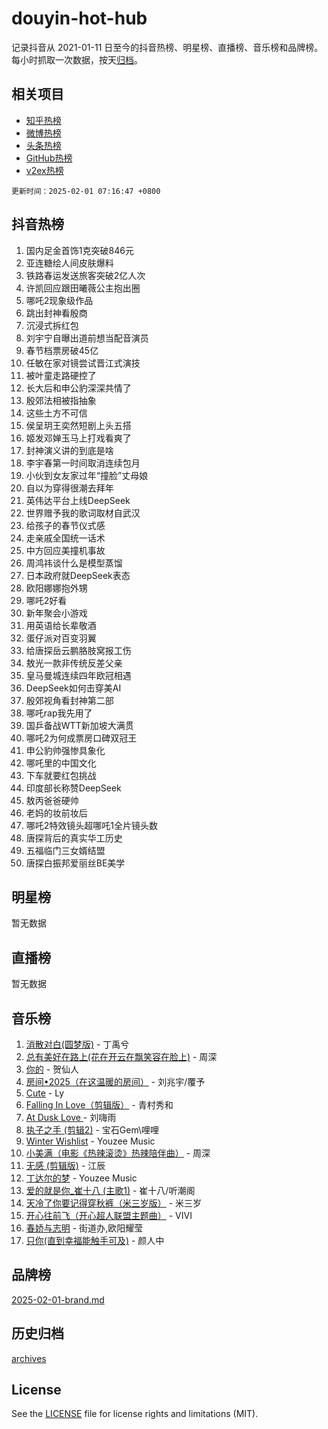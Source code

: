 # douyin-hot-hub

记录抖音从 2021-01-11 日至今的抖音热榜、明星榜、直播榜、音乐榜和品牌榜。每小时抓取一次数据，按天[归档](archives)。

## 相关项目

- [知乎热榜](https://github.com/lonnyzhang423/zhihu-hot-hub)
- [微博热榜](https://github.com/lonnyzhang423/weibo-hot-hub)
- [头条热榜](https://github.com/lonnyzhang423/toutiao-hot-hub)
- [GitHub热榜](https://github.com/lonnyzhang423/github-hot-hub)
- [v2ex热榜](https://github.com/lonnyzhang423/v2ex-hot-hub)


`更新时间：2025-02-01 07:16:47 +0800`

## 抖音热榜

1. 国内足金首饰1克突破846元
1. 亚连糖绘人间皮肤爆料
1. 铁路春运发送旅客突破2亿人次
1. 许凯回应跟田曦薇公主抱出圈
1. 哪吒2现象级作品
1. 跳出封神看殷商
1. 沉浸式拆红包
1. 刘宇宁自曝出道前想当配音演员
1. 春节档票房破45亿
1. 任敏在家对镜尝试晋江式演技
1. 被叶童走路硬控了
1. 长大后和申公豹深深共情了
1. 殷郊法相被指抽象
1. 这些土方不可信
1. 侯呈玥王奕然短剧上头五搭
1. 姬发邓婵玉马上打戏看爽了
1. 封神演义讲的到底是啥
1. 李宇春第一时间取消连续包月
1. 小伙到女友家过年“撞脸”丈母娘
1. 自以为穿得很潮去拜年
1. 英伟达平台上线DeepSeek
1. 世界赠予我的歌词取材自武汉
1. 给孩子的春节仪式感
1. 走亲戚全国统一话术
1. 中方回应美撞机事故
1. 周鸿祎谈什么是模型蒸馏
1. 日本政府就DeepSeek表态
1. 欧阳娜娜抱外甥
1. 哪吒2好看
1. 新年聚会小游戏
1. 用英语给长辈敬酒
1. 蛋仔派对百变羽翼
1. 给唐探岳云鹏胳肢窝报工伤
1. 敖光一款非传统反差父亲
1. 皇马曼城连续四年欧冠相遇
1. DeepSeek如何击穿美AI
1. 殷郊视角看封神第二部
1. 哪吒rap我先用了
1. 国乒备战WTT新加坡大满贯
1. 哪吒2为何成票房口碑双冠王
1. 申公豹帅强惨具象化
1. 哪吒里的中国文化
1. 下车就要红包挑战
1. 印度部长称赞DeepSeek
1. 敖丙爸爸硬帅
1. 老妈的妆前妆后
1. 哪吒2特效镜头超哪吒1全片镜头数
1. 唐探背后的真实华工历史
1. 五福临门三女婿结盟
1. 唐探白振邦爱丽丝BE美学

## 明星榜

暂无数据

## 直播榜

暂无数据

## 音乐榜

1. [消散对白(圆梦版)](https://sf5-hl-cdn-tos.douyinstatic.com/obj/tos-cn-ve-2774/og4jB5I5IizzoZVAAAzWgBMAsMDWoArfwBOiFs) - 丁禹兮
1. [总有美好在路上(花在开云在飘笑容在脸上)](https://sf5-hl-cdn-tos.douyinstatic.com/obj/tos-cn-ve-2774/oU5u7NwtfBIvaNhoQBszOvAlRiAoiWAVVyBMq4) - 周深
1. [你的](https://sf5-hl-cdn-tos.douyinstatic.com/obj/tos-cn-ve-2774/oYuIeKf42jB7sEV6B2upMdpYAgfrQWj0FeRegh) - 贺仙人
1. [房间•2025（在这温暖的房间）](https://sf5-hl-cdn-tos.douyinstatic.com/obj/tos-cn-ve-2774/oMzJcnT8BgIetASeBfwfEeBQVNfACiCifhfZP7g) - 刘兆宇/覆予
1. [Cute](https://sf5-hl-cdn-tos.douyinstatic.com/obj/tos-cn-ve-2774/o4IbIzHWKAAB4wsS5qMBRiiAlEBGTpQRNfFvuo) - Ly
1. [Falling In Love（剪辑版）](https://sf5-hl-cdn-tos.douyinstatic.com/obj/tos-cn-ve-2774/o8ajpA8zzgBPahbBIO8AcKGBLJezFCRd1wfP9f) - 青村秀和
1. [ At Dusk  Love ](https://sf5-hl-cdn-tos.douyinstatic.com/obj/tos-cn-ve-2774/o8CrpCf5CaYgI4ZrtQgMQAFEfuGqNnRSDQAPBc) - 刘嗨雨
1. [执子之手 (剪辑2)](https://sf5-hl-cdn-tos.douyinstatic.com/obj/tos-cn-ve-2774/oUoZLQjCc31XzqsBnBQUNgeKtYPBcgbFDwtfcu) - 宝石Gem\哩哩
1. [Winter Wishlist](https://sf5-hl-cdn-tos.douyinstatic.com/obj/tos-cn-ve-2774/oIIgUOeamCFCVAzxN6MFRLIBlLGpUqQxeeHrLE) - Youzee Music
1. [小美满（电影《热辣滚烫》热辣陪伴曲）](https://sf5-hl-cdn-tos.douyinstatic.com/obj/tos-cn-ve-2774/o0GAn2lSgfZIDUgtevCGDQYnFg4CwnrBaxbTZL) - 周深
1. [无感 (剪辑版)](https://sf5-hl-cdn-tos.douyinstatic.com/obj/tos-cn-ve-2774/o0eIsUzJBDlQaQFC5OFlgbMEZC1TFYBftOBn6p) - 江辰
1. [丁达尔的梦](https://sf5-hl-cdn-tos.douyinstatic.com/obj/tos-cn-ve-2774/oMU3WirUZBVQkAC9ccG5P2IQirziZM2RTInUY) - Youzee Music
1. [爱的就是你_崔十八 (主歌1)](https://sf5-hl-cdn-tos.douyinstatic.com/obj/tos-cn-ve-2774/oI5BO5DhFZ6UTcNCnZaOCBLtZ7WIMQGfgnXf5E) - 崔十八/听潮阁
1. [天冷了你要记得穿秋裤（米三岁版）](https://sf5-hl-cdn-tos.douyinstatic.com/obj/tos-cn-ve-2774/oQlIwVIDWiZ6BQilAorS7MA0AgCkQDvcZAdm1) - 米三岁
1. [开心往前飞（开心超人联盟主题曲）](https://sf5-hl-cdn-tos.douyinstatic.com/obj/tos-cn-ve-2774/9d8fb7c82cf1421fb93a9fe925275e0a) - VIVI
1. [春娇与志明](https://sf5-hl-cdn-tos.douyinstatic.com/obj/tos-cn-ve-2774/e530d8fceb7044b39707d7f9ff54add1) - 街道办,欧阳耀莹
1. [只你(直到幸福能触手可及)](https://sf5-hl-cdn-tos.douyinstatic.com/obj/tos-cn-ve-2774/o0lBkRDzFTeaVSUz3ZZSCBVtZ5DIMQGfgmEAuE) - 颜人中

## 品牌榜

[2025-02-01-brand.md](archives/2025-02-01-brand.md)

## 历史归档

[archives](archives)

## License

See the [LICENSE](LICENSE) file for license rights and limitations (MIT).
